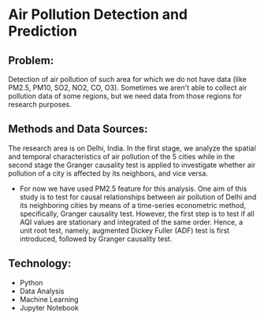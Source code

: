# Air Pollution Detection and Prediction

## Problem:
Detection of air pollution of such area for which we do not have data (like PM2.5, PM10, SO2, NO2, CO, O3). Sometimes we aren't able to collect air pollution data of some regions, but we need data from those regions for research purposes.

## Methods and Data Sources:
The research area is on Delhi, India. In the first stage, we analyze the spatial and temporal characteristics of air pollution of the 5 cities while in the second stage the Granger causality test is applied to investigate whether air pollution of a city is affected by its neighbors, and vice versa.

* For now we have used PM2.5 feature for this analysis.
One aim of this study is to test for causal relationships between air pollution of Delhi and its neighboring cities
by means of a time-series econometric method, specifically, Granger causality test. However, the first step is to
test if all AQI values are stationary and integrated of the same order. Hence, a unit root test, namely, augmented
Dickey Fuller (ADF) test is first introduced, followed by Granger causality test.

## Technology:
* Python
* Data Analysis
* Machine Learning
* Jupyter Notebook
